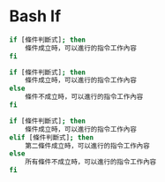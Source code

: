 # Bash If

```bash
if [條件判斷式]; then 
    條件成立時，可以進行的指令工作內容
fi
```

```bash
if [條件判斷式]; then
    條件成立時，可以進行的指令工作內容
else
    條件不成立時，可以進行的指令工作內容
fi
```

```bash
if [條件判斷式]; then
    條件成立時，可以進行的指令工作內容
elif [條件判斷式]; then
    第二條件成立時，可以進行的指令工作內容
else
    所有條件不成立時，可以進行的指令工作內容
fi
```